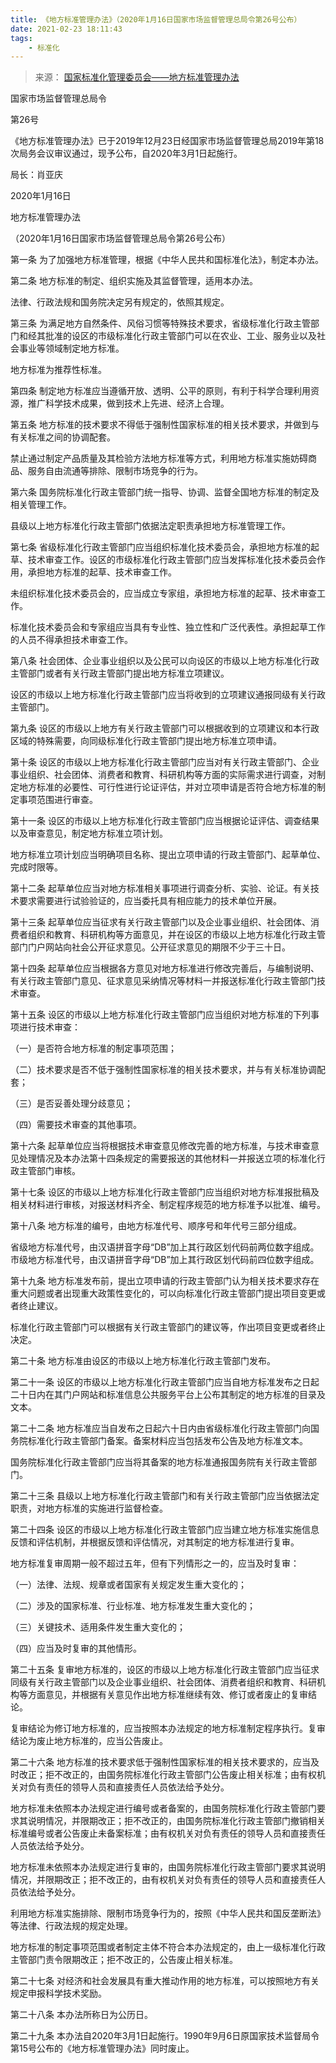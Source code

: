 ```yaml
---
title: 《地方标准管理办法》（2020年1月16日国家市场监督管理总局令第26号公布）
date: 2021-02-23 18:11:43
tags: 
	- 标准化
---
```



>来源： [国家标准化管理委员会——地方标准管理办法](http://www.sac.gov.cn/sbgs/flfg/fl/sjbzdfl/202003/t20200318_346292.htm) 

国家市场监督管理总局令 

 第26号 

《地方标准管理办法》已于2019年12月23日经国家市场监督管理总局2019年第18次局务会议审议通过，现予公布，自2020年3月1日起施行。 

局长：肖亚庆  

2020年1月16日  

  

地方标准管理办法

（2020年1月16日国家市场监督管理总局令第26号公布） 

 

第一条 为了加强地方标准管理，根据《中华人民共和国标准化法》，制定本办法。 

第二条 地方标准的制定、组织实施及其监督管理，适用本办法。 

法律、行政法规和国务院决定另有规定的，依照其规定。 

第三条 为满足地方自然条件、风俗习惯等特殊技术要求，省级标准化行政主管部门和经其批准的设区的市级标准化行政主管部门可以在农业、工业、服务业以及社会事业等领域制定地方标准。 

地方标准为推荐性标准。 

第四条 制定地方标准应当遵循开放、透明、公平的原则，有利于科学合理利用资源，推广科学技术成果，做到技术上先进、经济上合理。 

第五条 地方标准的技术要求不得低于强制性国家标准的相关技术要求，并做到与有关标准之间的协调配套。 

禁止通过制定产品质量及其检验方法地方标准等方式，利用地方标准实施妨碍商品、服务自由流通等排除、限制市场竞争的行为。 

第六条 国务院标准化行政主管部门统一指导、协调、监督全国地方标准的制定及相关管理工作。 

县级以上地方标准化行政主管部门依据法定职责承担地方标准管理工作。 

第七条 省级标准化行政主管部门应当组织标准化技术委员会，承担地方标准的起草、技术审查工作。设区的市级标准化行政主管部门应当发挥标准化技术委员会作用，承担地方标准的起草、技术审查工作。 

未组织标准化技术委员会的，应当成立专家组，承担地方标准的起草、技术审查工作。 

标准化技术委员会和专家组应当具有专业性、独立性和广泛代表性。承担起草工作的人员不得承担技术审查工作。 

第八条 社会团体、企业事业组织以及公民可以向设区的市级以上地方标准化行政主管部门或者有关行政主管部门提出地方标准立项建议。 

设区的市级以上地方标准化行政主管部门应当将收到的立项建议通报同级有关行政主管部门。 

第九条 设区的市级以上地方有关行政主管部门可以根据收到的立项建议和本行政区域的特殊需要，向同级标准化行政主管部门提出地方标准立项申请。 

第十条 设区的市级以上地方标准化行政主管部门应当对有关行政主管部门、企业事业组织、社会团体、消费者和教育、科研机构等方面的实际需求进行调查，对制定地方标准的必要性、可行性进行论证评估，并对立项申请是否符合地方标准的制定事项范围进行审查。 

第十一条 设区的市级以上地方标准化行政主管部门应当根据论证评估、调查结果以及审查意见，制定地方标准立项计划。 

地方标准立项计划应当明确项目名称、提出立项申请的行政主管部门、起草单位、完成时限等。 

第十二条 起草单位应当对地方标准相关事项进行调查分析、实验、论证。有关技术要求需要进行试验验证的，应当委托具有相应能力的技术单位开展。 

第十三条 起草单位应当征求有关行政主管部门以及企业事业组织、社会团体、消费者组织和教育、科研机构等方面意见，并在设区的市级以上地方标准化行政主管部门门户网站向社会公开征求意见。公开征求意见的期限不少于三十日。 

第十四条 起草单位应当根据各方意见对地方标准进行修改完善后，与编制说明、有关行政主管部门意见、征求意见采纳情况等材料一并报送标准化行政主管部门技术审查。 

第十五条 设区的市级以上地方标准化行政主管部门应当组织对地方标准的下列事项进行技术审查： 

（一）是否符合地方标准的制定事项范围； 

（二）技术要求是否不低于强制性国家标准的相关技术要求，并与有关标准协调配套； 

（三）是否妥善处理分歧意见； 

（四）需要技术审查的其他事项。 

第十六条 起草单位应当将根据技术审查意见修改完善的地方标准，与技术审查意见处理情况及本办法第十四条规定的需要报送的其他材料一并报送立项的标准化行政主管部门审核。 

第十七条 设区的市级以上地方标准化行政主管部门应当组织对地方标准报批稿及相关材料进行审核，对报送材料齐全、制定程序规范的地方标准予以批准、编号。 

第十八条 地方标准的编号，由地方标准代号、顺序号和年代号三部分组成。 

省级地方标准代号，由汉语拼音字母“DB”加上其行政区划代码前两位数字组成。市级地方标准代号，由汉语拼音字母“DB”加上其行政区划代码前四位数字组成。 

第十九条 地方标准发布前，提出立项申请的行政主管部门认为相关技术要求存在重大问题或者出现重大政策性变化的，可以向标准化行政主管部门提出项目变更或者终止建议。 

标准化行政主管部门可以根据有关行政主管部门的建议等，作出项目变更或者终止决定。 

第二十条 地方标准由设区的市级以上地方标准化行政主管部门发布。 

第二十一条 设区的市级以上地方标准化行政主管部门应当自地方标准发布之日起二十日内在其门户网站和标准信息公共服务平台上公布其制定的地方标准的目录及文本。 

第二十二条 地方标准应当自发布之日起六十日内由省级标准化行政主管部门向国务院标准化行政主管部门备案。备案材料应当包括发布公告及地方标准文本。 

国务院标准化行政主管部门应当将其备案的地方标准通报国务院有关行政主管部门。 

第二十三条 县级以上地方标准化行政主管部门和有关行政主管部门应当依据法定职责，对地方标准的实施进行监督检查。 

第二十四条 设区的市级以上地方标准化行政主管部门应当建立地方标准实施信息反馈和评估机制，并根据反馈和评估情况，对其制定的地方标准进行复审。 

地方标准复审周期一般不超过五年，但有下列情形之一的，应当及时复审： 

（一）法律、法规、规章或者国家有关规定发生重大变化的； 

（二）涉及的国家标准、行业标准、地方标准发生重大变化的； 

（三）关键技术、适用条件发生重大变化的； 

（四）应当及时复审的其他情形。 

第二十五条 复审地方标准的，设区的市级以上地方标准化行政主管部门应当征求同级有关行政主管部门以及企业事业组织、社会团体、消费者组织和教育、科研机构等方面意见，并根据有关意见作出地方标准继续有效、修订或者废止的复审结论。 

复审结论为修订地方标准的，应当按照本办法规定的地方标准制定程序执行。复审结论为废止地方标准的，应当公告废止。 

第二十六条 地方标准的技术要求低于强制性国家标准的相关技术要求的，应当及时改正；拒不改正的，由国务院标准化行政主管部门公告废止相关标准；由有权机关对负有责任的领导人员和直接责任人员依法给予处分。 

地方标准未依照本办法规定进行编号或者备案的，由国务院标准化行政主管部门要求其说明情况，并限期改正；拒不改正的，由国务院标准化行政主管部门撤销相关标准编号或者公告废止未备案标准；由有权机关对负有责任的领导人员和直接责任人员依法给予处分。 

地方标准未依照本办法规定进行复审的，由国务院标准化行政主管部门要求其说明情况，并限期改正；拒不改正的，由有权机关对负有责任的领导人员和直接责任人员依法给予处分。 

利用地方标准实施排除、限制市场竞争行为的，按照《中华人民共和国反垄断法》等法律、行政法规的规定处理。 

地方标准的制定事项范围或者制定主体不符合本办法规定的，由上一级标准化行政主管部门责令限期改正；拒不改正的，公告废止相关标准。 

第二十七条 对经济和社会发展具有重大推动作用的地方标准，可以按照地方有关规定申报科学技术奖励。 

第二十八条 本办法所称日为公历日。 

第二十九条 本办法自2020年3月1日起施行。1990年9月6日原国家技术监督局令第15号公布的《地方标准管理办法》同时废止。 


